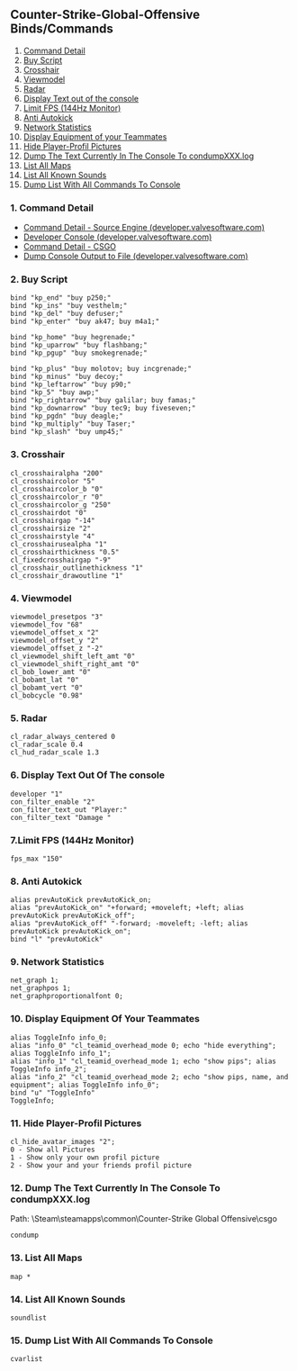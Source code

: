 ## Counter-Strike-Global-Offensive Binds/Commands

1. [Command Detail](#1-Command-Detail)
2. [Buy Script](#2-buy-script)
3. [Crosshair](#3-crosshair)
4. [Viewmodel](#4-viewmodel)
5. [Radar](#5-radar)
6. [Display Text out of the console](#6-display-text-out-of-the-console)
7. [Limit FPS (144Hz Monitor)](#7-limit-fps-144Hz-monitor)
8. [Anti Autokick](#8-anti-autokick)
9. [Network Statistics](#9-network-statistics)
10. [Display Equipment of your Teammates](#10-display-equipment-of-your-teammates)
11. [Hide Player-Profil Pictures](#11-hide-player-profil-pictures)
12. [Dump The Text Currently In The Console To condumpXXX.log](#12-dump-the-text-currently-in-the-console-to-condumpXXX.log)
13. [List All Maps](#13-list-all-maps)
14. [List All Known Sounds](#14-list-all-known-sounds)
15. [Dump List With All Commands To Console](#15-dump-list-with-all-Commands-to-console)

### 1. Command Detail

- [Command Detail - Source Engine (developer.valvesoftware.com)](https://developer.valvesoftware.com/wiki/Console_Command_List)
- [Developer Console (developer.valvesoftware.com)](https://developer.valvesoftware.com/wiki/Developer_Console#Commands_and_variables)
- [Command Detail - CSGO](/CSGO-Cmds.csv)
- [Dump Console Output to File (developer.valvesoftware.com)](https://developer.valvesoftware.com/wiki/Cvarlist)

### 2. Buy Script

	bind "kp_end" "buy p250;"
	bind "kp_ins" "buy vesthelm;"
	bind "kp_del" "buy defuser;"
	bind "kp_enter" "buy ak47; buy m4a1;"

	bind "kp_home" "buy hegrenade;"
	bind "kp_uparrow" "buy flashbang;"
	bind "kp_pgup" "buy smokegrenade;"

	bind "kp_plus" "buy molotov; buy incgrenade;"
	bind "kp_minus" "buy decoy;"
	bind "kp_leftarrow" "buy p90;"
	bind "kp_5" "buy awp;"
	bind "kp_rightarrow" "buy galilar; buy famas;"
	bind "kp_downarrow" "buy tec9; buy fiveseven;"
	bind "kp_pgdn" "buy deagle;"
	bind "kp_multiply" "buy Taser;"
	bind "kp_slash" "buy ump45;"

### 3. Crosshair

	cl_crosshairalpha "200"
	cl_crosshaircolor "5"
	cl_crosshaircolor_b "0"
	cl_crosshaircolor_r "0"
	cl_crosshaircolor_g "250"
	cl_crosshairdot "0"
	cl_crosshairgap "-14"
	cl_crosshairsize "2"
	cl_crosshairstyle "4"
	cl_crosshairusealpha "1"
	cl_crosshairthickness "0.5"
	cl_fixedcrosshairgap "-9"
	cl_crosshair_outlinethickness "1"
	cl_crosshair_drawoutline "1"

### 4. Viewmodel

	viewmodel_presetpos "3"
	viewmodel_fov "68"
	viewmodel_offset_x "2"
	viewmodel_offset_y "2"
	viewmodel_offset_z "-2"
	cl_viewmodel_shift_left_amt "0"
	cl_viewmodel_shift_right_amt "0"
	cl_bob_lower_amt "0"
	cl_bobamt_lat "0"
	cl_bobamt_vert "0"
	cl_bobcycle "0.98"

### 5. Radar

	cl_radar_always_centered 0
	cl_radar_scale 0.4
	cl_hud_radar_scale 1.3

### 6. Display Text Out Of The console

	developer "1"
	con_filter_enable "2"
	con_filter_text_out "Player:"
	con_filter_text "Damage "

### 7.Limit FPS (144Hz Monitor)

	fps_max "150"

### 8. Anti Autokick

	alias prevAutoKick prevAutoKick_on;
	alias "prevAutoKick_on" "+forward; +moveleft; +left; alias prevAutoKick prevAutoKick_off";
	alias "prevAutoKick_off" "-forward; -moveleft; -left; alias prevAutoKick prevAutoKick_on";
	bind "l" "prevAutoKick"

### 9. Network Statistics

	net_graph 1;
	net_graphpos 1;
	net_graphproportionalfont 0;

### 10. Display Equipment Of Your Teammates

	alias ToggleInfo info_0;
	alias "info_0" "cl_teamid_overhead_mode 0; echo "hide everything"; alias ToggleInfo info_1";
	alias "info_1" "cl_teamid_overhead_mode 1; echo "show pips"; alias ToggleInfo info_2";
	alias "info_2" "cl_teamid_overhead_mode 2; echo "show pips, name, and equipment"; alias ToggleInfo info_0";
	bind "u" "ToggleInfo"
	ToggleInfo;

### 11. Hide Player-Profil Pictures

	cl_hide_avatar_images "2";
	0 - Show all Pictures
	1 - Show only your own profil picture
	2 - Show your and your friends profil picture

### 12. Dump The Text Currently In The Console To condumpXXX.log
Path: \Steam\steamapps\common\Counter-Strike Global Offensive\csgo

	condump

### 13. List All Maps

	map *

### 14. List All Known Sounds

	soundlist

### 15. Dump List With All Commands To Console

	cvarlist
